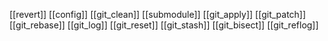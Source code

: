 [[revert]]
[[config]]
[[git_clean]]
[[submodule]]
[[git_apply]]
[[git_patch]]
[[git_rebase]]
[[git_log]]
[[git_reset]]
[[git_stash]]
[[git_bisect]]
[[git_reflog]]

